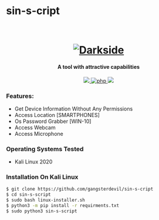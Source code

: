 # sin-s-cript
<h1 align="center">
  <br>
  <a href="https://github.com/gangsterdevil/sin-s-cript"><img src="https://w0.peakpx.com/wallpaper/991/317/HD-wallpaper-hacker-black-hat-code-computer-hack-hacking-mask-script-virus.jpg" alt="Darkside"></a>

</h1>

<h4 align="center">A tool with attractive capabilities</h4>

<p align="center">
  <a href="http://python.org">
    <img src="https://img.shields.io/badge/python-v3-blue">
  </a>
  <a href="https://php.net">
    <img src="https://img.shields.io/badge/php-7.4.4-green"
         alt="php">
  </a>

  <a href="https://www.microsoft.com/de-de/">
    <img src="https://img.shields.io/badge/platform-Linux-red">
  </a>
</p>



### Features:

- Get Device Information Without Any Permissions
- Access Location [SMARTPHONES]
- Os Password Grabber [WIN-10]
- Access Webcam
- Access Microphone

### Operating Systems Tested

- Kali Linux 2020

### Installation On Kali Linux


```bash
$ git clone https://github.com/gangsterdevil/sin-s-cript
$ cd sin-s-script
$ sudo bash linux-installer.sh
$ python3 -m pip install -r requirments.txt
$ sudo python3 sin-s-script
```

